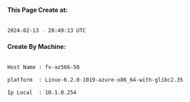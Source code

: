 
   
#### This Page Create at:

```bash

2024-02-13 - 20:49:13 UTC

```

#### Create By Machine:

```bash

Host Name : fv-az566-50

platform  : Linux-6.2.0-1019-azure-x86_64-with-glibc2.35

Ip Local  : 10.1.0.254

```

